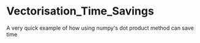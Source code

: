 # Vectorisation_Time_Savings
A very quick example of how using numpy's dot product method can save time
